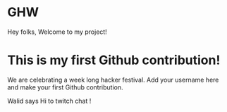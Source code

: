 # GHW

Hey folks,
Welcome to my project!

# This is my first Github contribution!

We are celebrating a week long hacker festival. Add your username here and make your first Github contribution.

Walid says Hi to twitch chat !
